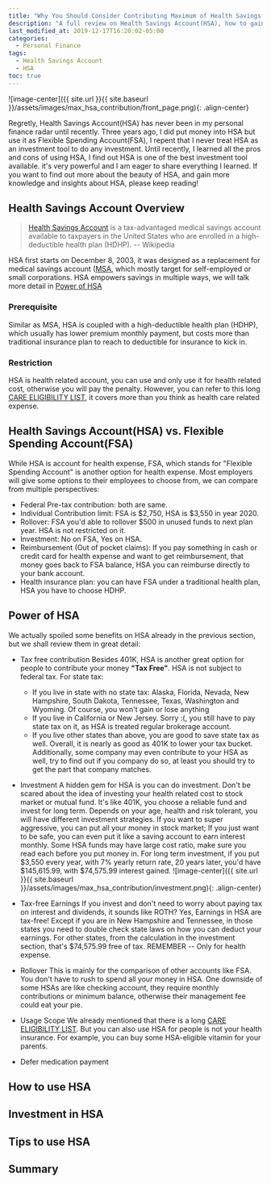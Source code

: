 ```yaml
---
title: "Why You Should Consider Contributing Maximum of Health Savings Account(HSA)"
description: "A full review on Health Savings Account(HSA), how to gain most benefit and invest in Health Savings Account(HSA)."
last_modified_at: 2019-12-17T16:20:02-05:00
categories:
  - Personal Finance
tags:
  - Health Savings Account
  - HSA
toc: true
---
```


![image-center]({{ site.url }}{{ site.baseurl }}/assets/images/max_hsa_contribution/front_page.png){: .align-center}

Regretly, Health Savings Account(HSA) has never been in my personal finance radar until recently. Three years ago, I did put money into HSA but use it as Flexible Spending Account(FSA), I repent that I never treat HSA as an investment tool to do any investment. Until recently, I learned all the pros and cons of using HSA, I find out HSA is one of the best investment tool available. it's very powerful and I am eager to share everything I learned. If you want to find out more about the beauty of HSA, and gain more knowledge and insights about HSA, please keep reading!

## Health Savings Account Overview
> [Health Savings Account](https://en.wikipedia.org/wiki/Health_savings_account) is a tax-advantaged medical savings account available to taxpayers in the United States who are enrolled in a high-deductible health plan (HDHP). -- Wikipedia

HSA first starts on December 8, 2003, it was designed as a replacement for medical savings account ([MSA](https://en.wikipedia.org/wiki/Medical_savings_account_(United_States)), which mostly target for self-employed or small corporations. HSA empowers savings in multiple ways, we will talk more detail in [Power of HSA](#power-of-hsa) 

### Prerequisite
Similar as MSA, HSA is coupled with a high-deductible health plan (HDHP), which usually has lower premium monthly payment, but costs more than traditional insurance plan to reach to deductible for insurance to kick in. 

### Restriction
HSA is health related account, you can use and only use it for health related cost, otherwise you will pay the penalty. However, you can refer to this long [CARE ELIGIBILITY LIST](http://www.hsabank.com/hsabank/learning-center/irs-qualified-medical-expenses), it covers more than you think as health care related expense.

## Health Savings Account(HSA) vs. Flexible Spending Account(FSA)
While HSA is account for health expense, FSA, which stands for "Flexible Spending Account" is another option for health expense. Most employers will give some options to their employees to choose from, we can compare from multiple perspectives:

- Federal Pre-tax contribution: both are same.
- Individual Contribution limit: FSA is $2,750, HSA is $3,550 in year 2020.
- Rollover: FSA you'd able to rollover $500 in unused funds to next plan year. HSA is not restricted on it.
- Investment: No on FSA, Yes on HSA.
- Reimbursement (Out of pocket claims): If you pay something in cash or credit card for health expense and want to get reimbursement, that money goes back to FSA balance, HSA you can reimburse directly to your bank account. 
- Health insurance plan: you can have FSA under a traditional health plan, HSA you have to choose HDHP.


## Power of HSA
We actually spoiled some benefits on HSA already in the previous section, but we shall review them in great detail:

- Tax free contribution
Besides 401K, HSA is another great option for people to contribute your money **"Tax Free"**. HSA is not subject to federal tax. For state tax:
  - If you live in state with no state tax: Alaska, Florida, Nevada, New Hampshire, South Dakota, Tennessee, Texas, Washington and Wyoming. Of course, you won't gain or lose anything
  - If you live in California or New Jersey. Sorry :(, you still have to pay state tax on it, as HSA is treated regular brokerage account.
  - If you live other states than above, you are good to save state tax as well.
Overall, it is nearly as good as 401K to lower your tax bucket. Additionally, some company may even contribute to your HSA as well, try to find out if you company do so, at least you should try to get the part that company matches.

- Investment
A hidden gem for HSA is you can do investment. Don't be scared about the idea of investing your health related cost to stock market or mutual fund. It's like 401K, you choose a reliable fund and invest for long term. Depends on your age, health and risk tolerant, you will have different investment strategies. If you want to super aggressive, you can put all your money in stock market; If you just want to be safe, you can even put it like a saving account to earn interest monthly. Some HSA funds may have large cost ratio, make sure you read each before you put money in. For long term investment, if you put $3,550 every year, with 7% yearly return rate, 20 years later, you'd have 
$145,615.99, with $74,575.99 interest gained.
![image-center]({{ site.url }}{{ site.baseurl }}/assets/images/max_hsa_contribution/investment.png){: .align-center}

- Tax-free Earnings
If you invest and don't need to worry about paying tax on interest and dividends, it sounds like ROTH? Yes, Earnings in HSA are tax-free! Except if you are in New Hampshire and Tennessee, in those states you need to double check state laws on how you can deduct your earnings. For other states, from the calculation in the investment section, that's $74,575.99 free of tax. REMEMBER -- Only for health expense.

- Rollover
This is mainly for the comparison of other accounts like FSA. You don't have to rush to spend all your money in HSA. One downside of some HSAs are like checking account, they require monthly contributions or minimum balance, otherwise their management fee could eat your pie.

- Usage Scope
We already mentioned that there is a long [CARE ELIGIBILITY LIST](http://www.hsabank.com/hsabank/learning-center/irs-qualified-medical-expenses). But you can also use HSA for people is not your health insurance. For example, you can buy some HSA-eligible vitamin for your parents. 

- Defer medication payment

## How to use HSA

## Investment in HSA


## Tips to use HSA


## Summary


